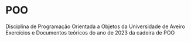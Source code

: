 # POO
Disciplina de Programação Orientada a Objetos da Universidade de Aveiro
Exercícios e Documentos teóricos do ano de 2023 da cadeira de POO
